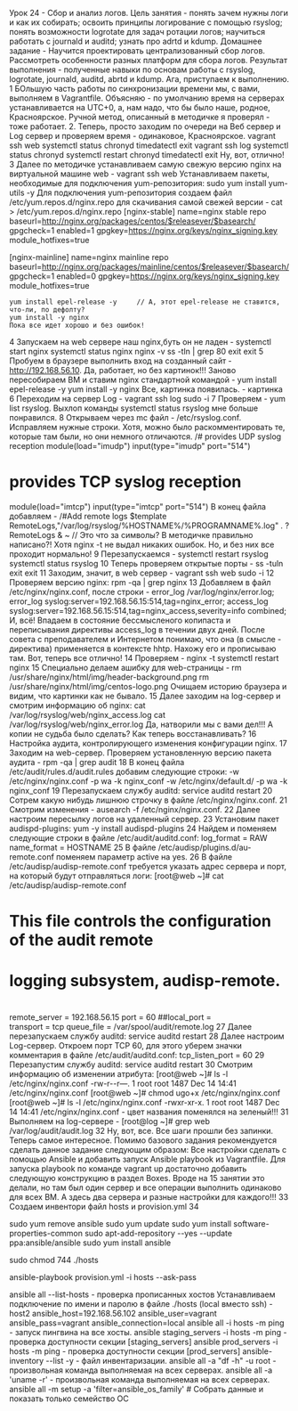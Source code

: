 Урок 24 - Сбор и анализ логов.
Цель занятия -
	понять зачем нужны логи и как их собирать;
	освоить принципы логирование с помощью rsyslog;
	понять возможности logrotate для задач ротации логов;
	научиться работать с journald и auditd;
	узнать про adrtd и kdump.
Домашнее задание - Научится проектировать централизованный сбор логов. Рассмотреть особенности 
разных платформ для сбора логов.
Результат выполнения - полученные навыки по основам работы с rsyslog, logrotate, journald, auditd, abrtd и kdump.
Ага, приступаем к выполнению.
1 БОльшую часть работы по синхронизации времени мы, с вами, выполняем в Vagrantfile.
Объясняю - по умолчанию время на серверах устанавливается на UTC+0, а, нам надо, что бы было наше,
родное, Красноярское. Ручной метод, описанный в методичке я проверял - тоже работает.
2. Теперь, просто заходим по очереди на Веб сервер и Log сервер и проверяем время - одинаковое, Красноярское.
	vagrant ssh web
	systemctl status chronyd
	timedatectl
	exit
	vagrant ssh log
	systemctl status chronyd
	systemctl restart chronyd
	timedatectl
	exit
	Ну, вот, отлично!
3 Далее по методичке устанавливаем самую свежую версию nginx на виртуальной машине web -
	vagrant ssh web
	Устанавливаем пакеты, необходимые для подключения yum-репозитория:
	sudo yum install yum-utils -y
	Для подключения yum-репозитория создаем файл /etc/yum.repos.d/nginx.repo для скачивания самой свежей версии -
	cat > /etc/yum.repos.d/nginx.repo
[nginx-stable]
name=nginx stable repo
baseurl=http://nginx.org/packages/centos/$releasever/$basearch/
gpgcheck=1
enabled=1
gpgkey=https://nginx.org/keys/nginx_signing.key
module_hotfixes=true

[nginx-mainline]
name=nginx mainline repo
baseurl=http://nginx.org/packages/mainline/centos/$releasever/$basearch/
gpgcheck=1
enabled=0
gpgkey=https://nginx.org/keys/nginx_signing.key
module_hotfixes=true

	yum install epel-release -y		// А, этот epel-release не ставится, что-ли, по дефолту?
	yum install -y nginx
	Пока все идет хорошо и без ошибок!
4 Запускаем на web сервере наш nginx,буть он не ладен - 
	systemctl start nginx
	systemctl status nginx
	nginx -v
	ss -tln | grep 80
	exit
	exit
5 Пробуем в браузере выполнить вход на созданный сайт - http://192.168.56.10. Да, работает, но без картинок!!!
	Заново пересобираем ВМ и ставим nginx стандартной командой - 
	yum install epel-release -y
	yum install -y nginx
	Все, картинка появилась. - картинка
6 Переходим на сервер Log - 
	vagrant ssh log
	sudo -i
7 Проверяем - yum list rsyslog.
	Выхлоп команды systemctl status rsyslog мне больше понравился.
8 Открываем через mc файл - /etc/rsyslog.conf. Исправляем нужные строки. Хотя, можно было раскомментировать
	те, которые там были, но они немного отличаются.
/# provides UDP syslog reception
module(load="imudp")
input(type="imudp" port="514")
# provides TCP syslog reception
module(load="imtcp")
input(type="imtcp" port="514")
	В конец файла добавляем -
/#Add remote logs
$template RemoteLogs,"/var/log/rsyslog/%HOSTNAME%/%PROGRAMNAME%.log"
*.* ?RemoteLogs
& ~ // Это что за символы? В методичке правильно написано?! Хотя nginx -t не выдал никаких ошибок. Но, и без них все проходит нормально!
9 Перезапускаемся - 
	systemctl restart rsyslog
	systemctl status rsyslog
10 Теперь проверяем открытые порты - 
	ss -tuln
	exit
	exit
11 Заходим, значит, в web сервер -
	vagrant ssh web
	sudo -i
12 Проверяем версию nginx: 
	rpm -qa | grep nginx
13 Добавляем в файл /etc/nginx/nginx.conf, после строки - error_log /var/log/nginx/error.log;
	error_log syslog:server=192.168.56.15:514,tag=nginx_error;
	access_log syslog:server=192.168.56.15:514,tag=nginx_access,severity=info combined;
	И, всё! Впадаем в состояние бессмысленого копипаста и переписывания директивы access_log в течении двух дней.
	После совета с преподавателем и Интернетом понимаю, что она (в смысле - директива) применяется в контексте hhtp.
	Нахожу его и прописываю там. Вот, теперь все отлично!
14 Проверяем - 
	nginx -t
	systemctl restart nginx
15 Специально делаем ашибку для web-страницы - 
	rm /usr/share/nginx/html/img/header-background.png
	rm /usr/share/nginx/html/img/centos-logo.png
	Очищаем историю браузера и видим, что картинки как не бывало.
15 Далее заходим на log-сервер и смотрим информацию об nginx:
	cat /var/log/rsyslog/web/nginx_access.log
	cat /var/log/rsyslog/web/nginx_error.log
	Да, натворили мы с вами дел!!! А копии не судьба было сделать? Как теперь восстанавливать?
16 Настройка аудита, контролирующего изменения конфигурации nginx.
17 Заходим на web-сервер. Проверяем установленную версию пакета аудита -
	rpm -qa | grep audit
18 В конец файла /etc/audit/rules.d/audit.rules добавим следующие строки:
	-w /etc/nginx/nginx.conf -р wa -k nginx_conf
	-w /etc/nginx/default.d/ -p wa -k nginx_conf
19 Перезапускаем службу auditd:
	service auditd restart
20 Сотрем какую нибудь лишнюю строчку в файле /etc/nginx/nginx.conf.
21 Смотрим изменения - ausearch -f /etc/nginx/nginx.conf.
22 Далее настроим пересылку логов на удаленный сервер.
23 Установим пакет audispd-plugins:
	yum -y install audispd-plugins
24 Найдем и поменяем следующие строки в файле /etc/audit/auditd.conf:
	log_format = RAW
	name_format = HOSTNAME
25 В  файле /etc/audisp/plugins.d/au-remote.conf поменяем параметр active на yes.
26 В  файле /etc/audisp/audisp-remote.conf требуется указать адрес сервера и порт, 
	на который будут отправляться логи:
	[root@web ~]# cat /etc/audisp/audisp-remote.conf
#                                                                                                                                                                            
# This file controls the configuration of the audit remote                                                                                                                   
 #   logging subsystem, audisp-remote.
#                                                                                                                                                                            
                                                                                                                                                                             
remote_server = 192.168.56.15
port = 60
##local_port =                                                                                                                                                               
transport = tcp
queue_file = /var/spool/audit/remote.log
27 Далее перезапускаем службу auditd:
	service auditd restart
28 Далее настроим Log-сервер.
	Откроем порт TCP 60, для этого уберем значки комментария в файле /etc/audit/auditd.conf:
	tcp_listen_port = 60
29 Перезапустим службу auditd:
	service auditd restart
30 Смотрим информацию об изменении атрибута:
	[root@web ~]# ls -l /etc/nginx/nginx.conf
	-rw-r--r—. 1 root root 1487 Dec 14 14:41 /etc/nginx/nginx.conf
	[root@web ~]# chmod ugo+x /etc/nginx/nginx.conf
	[root@web ~]# ls -l /etc/nginx/nginx.conf
	-rwxr-xr-x. 1 root root 1487 Dec 14 14:41 /etc/nginx/nginx.conf - цвет названия поменялся на зеленый!!!
31 Выполняем на log-сервере -
	[root@log ~]# grep web /var/log/audit/audit.log
32 Ну, вот, все. Все шаги прошли без запинки. Теперь самое интересное. 
	Помимо базового задания рекомендуется сделать данное задание следующим образом:
	Все настройки сделать с помощью Ansible и добавить запуск Ansible playbook из Vagrantfile.
	Для запуска playbook по команде vagrant up достаточно добавить следующую конструкцию в раздел Boxes.
	Вроде на 15 занятии это делали, но там был один сервер и все операции выполнить одинаково
	для всех ВМ. А здесь два сервера и разные настройки для каждого!!!
33 Создаем инвентори файл hosts и provision.yml
34 



sudo yum remove ansible
sudo yum update
sudo yum install software-properties-common
sudo apt-add-repository --yes --update ppa:ansible/ansible
sudo yum install ansible

sudo chmod 744 ./hosts

ansible-playbook provision.yml -i hosts --ask-pass

ansible all --list-hosts - проверка прописанных хостов
Устанавливаем подключение по имени и паролю в файле ./hosts (local вместо ssh) - host2 ansible_host=192.168.56.102 ansible_user=vagrant ansible_pass=vagrant ansible_connection=local
ansible all -i hosts -m ping - запуск пингвина на все хосты.
ansible staging_servers -i hosts -m ping - проверка доступности секции [staging_servers]
ansible prod_servers -i hosts -m ping - проверка доступности секции [prod_servers]
ansible-inventory --list -y - файл инвентаризации.
ansible all -a "df -h" -u root - произвольная команда выполняемая на всех серверах.
ansible all -a 'uname -r' - произвольная команда выполняемая на всех серверах.
ansible all -m setup -a 'filter=ansible_os_family' # Собрать данные и показать только семейство ОС